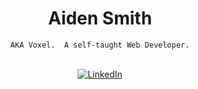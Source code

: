 <div align="center">
  <h1>Aiden Smith</h1>
  <code>AKA Voxel.  A self-taught Web Developer.</code>
  <br />
  <br />
  <p>
    <a href="https://www.linkedin.com/in/aidensmithdev/" target="_blank"><img alt="LinkedIn" src="https://img.shields.io/badge/LinkedIn-0077B5?style=for-the-badge&logo=linkedin&logoColor=white"></a>
  </p>
</div>
